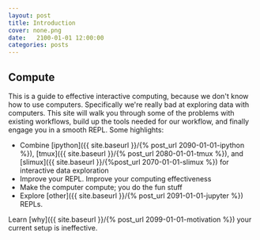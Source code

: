 ```yaml
---
layout: post
title: Introduction
cover: none.png
date:   2100-01-01 12:00:00
categories: posts
---
```


Compute
---

This is a guide to effective interactive computing, because we don't know how to use computers.  Specifically we're really bad at exploring data with computers.  This site will walk you through some of the problems with existing workflows, build up the tools needed for our workflow, and finally engage you in a smooth REPL.  Some highlights:

* Combine [ipython]({{ site.baseurl }}/{% post_url 2090-01-01-ipython %}), [tmux]({{ site.baseurl }}/{% post_url 2080-01-01-tmux %}), and [slimux]({{ site.baseurl }}/{%post_url 2070-01-01-slimux %}) for interactive data exploration
* Improve your REPL.  Improve your computing effectiveness
* Make the computer compute; you do the fun stuff
* Explore [other]({{ site.baseurl }}/{% post_url 2091-01-01-jupyter %}) REPLs.

Learn [why]({{ site.baseurl }}/{% post_url 2099-01-01-motivation %}) your current setup is ineffective.

